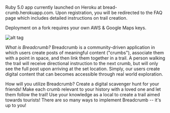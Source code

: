 Ruby 5.0 app currently launched on Heroku at bread-crumb.herokuapp.com. Upon registration, you will be redirected to the FAQ page which includes detailed instructions on trail creation.

Deployment on a fork requires your own AWS & Google Maps keys.


![alt tag](/assets/images/ReadMeScreen.png?raw=true "Title")

*What is Breadcrumb?* Breadcrumb is a community-driven application in which users create posts of meaningful content ("crumbs"), associate them with a point in space, and then link them together in a trail. A person walking the trail will receive directional instruction to the next crumb, but will only see the full post upon arriving at the set location. Simply, our users create digital content that can becomes accessible through real world exploration.

How will you utilize Breadcrumb? Create a digital scavenger hunt for your friends! Make each crumb relevant to your history with a loved one and let them follow the trail! Use your knowledge as a local to create a trail aimed towards tourists! There are so many ways to implement Breadcrumb -- it's up to you!

